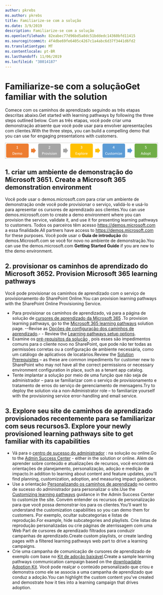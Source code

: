 ```yaml
---
author: pkrebs
ms.author: pkrebs
title: Familiarize-se com a solução
ms.date: 3/9/2019
description: Familiarize-se com a solução
ms.openlocfilehash: 82eabec77d96bd5a8dc51bddedc14360bfd11415
ms.sourcegitcommit: 4f4dbe69fe6405c4267c1a4abc6d37f3441d6fd2
ms.translationtype: MT
ms.contentlocale: pt-BR
ms.lasthandoff: 11/06/2019
ms.locfileid: "38014187"
---
```

# <a name="get-familiar-with-the-solution"></a><span data-ttu-id="118fa-103">Familiarize-se com a solução</span><span class="sxs-lookup"><span data-stu-id="118fa-103">Get familiar with the solution</span></span> 
<span data-ttu-id="118fa-104">Comece com os caminhos de aprendizado seguindo as três etapas descritas abaixo.</span><span class="sxs-lookup"><span data-stu-id="118fa-104">Get started with learning pathways by following the three steps outlined below.</span></span> <span data-ttu-id="118fa-105">Com as três etapas, você pode criar uma demonstração atraente que você pode usar para envolver apresentações com clientes.</span><span class="sxs-lookup"><span data-stu-id="118fa-105">With the three steps, you can build a compelling demo that you can use for engaging presentations with customers.</span></span> 

![CG-Partner-getfam. png](media/cg-partner-getfam.png)

## <a name="1-create-a-microsoft-365-demonstration-environment"></a><span data-ttu-id="118fa-107">1. criar um ambiente de demonstração do Microsoft 365</span><span class="sxs-lookup"><span data-stu-id="118fa-107">1. Create a Microsoft 365 demonstration environment</span></span>
<span data-ttu-id="118fa-108">Você pode usar o demos.microsoft.com para criar um ambiente de demonstração onde você pode provisionar o serviço, validá-lo e usá-lo para apresentar os cursores de aprendizado aos clientes.</span><span class="sxs-lookup"><span data-stu-id="118fa-108">You can use demos.microsoft.com to create a demo environment where you can provision the service, validate it, and use it for presenting learning pathways to customers.</span></span> <span data-ttu-id="118fa-109">Todos os parceiros têm acesso https://demos.microsoft.com a essa finalidade.</span><span class="sxs-lookup"><span data-stu-id="118fa-109">All partners have access to https://demos.microsoft.com for these purposes.</span></span> <span data-ttu-id="118fa-110">Você pode usar o **Guia de introdução** do demos.Microsoft.com se você for novo no ambiente de demonstração.</span><span class="sxs-lookup"><span data-stu-id="118fa-110">You can use the demos.microsoft.com **Getting Started Guide** if you are new to tthe demo environment.</span></span>

## <a name="2-provision-microsoft-365-learning-pathways"></a><span data-ttu-id="118fa-111">2. provisionar os caminhos de aprendizado do Microsoft 365</span><span class="sxs-lookup"><span data-stu-id="118fa-111">2. Provision Microsoft 365 learning pathways</span></span>
<span data-ttu-id="118fa-112">Você pode provisionar os caminhos de aprendizado com o serviço de provisionamento do SharePoint Online.</span><span class="sxs-lookup"><span data-stu-id="118fa-112">You can provision learning pathways with the SharePoint Online Provisioning Service.</span></span>
- <span data-ttu-id="118fa-113">Para provisionar os caminhos de aprendizado, vá para a página de solução de [cursores de aprendizado da Microsoft 365](https://provisioning.sharepointpnp.com/details/3df8bd55-b872-4c9d-88e3-6b2f05344239) .</span><span class="sxs-lookup"><span data-stu-id="118fa-113">To provision learning pathways, go to the [Microsoft 365 learning pathways](https://provisioning.sharepointpnp.com/details/3df8bd55-b872-4c9d-88e3-6b2f05344239) solution page.</span></span> <span data-ttu-id="118fa-114">--Revise as [Opções de configuração dos caminhos de aprendizado](https://docs.microsoft.com/en-us/office365/customlearning/custom_setupoptions).</span><span class="sxs-lookup"><span data-stu-id="118fa-114">- - Review the [Learning pathways setup options](https://docs.microsoft.com/en-us/office365/customlearning/custom_setupoptions).</span></span> 
- <span data-ttu-id="118fa-115">Examine os [pré-requisitos da solução](https://docs.microsoft.com/en-us/office365/customlearning/custom_provision) , pois esses são impedimentos comuns para o cliente novo no SharePoint, que pode não ter todas as permissões corretas ou a configuração de ambiente necessária, como um catálogo de aplicativos de locatários.</span><span class="sxs-lookup"><span data-stu-id="118fa-115">Review the [Solution Prerequisites](https://docs.microsoft.com/en-us/office365/customlearning/custom_provision) – as these are common impediments for customer new to SharePoint who may not have all the correct permissions or necessary environment configuration in place, such as a tenant app catalog.</span></span>
- <span data-ttu-id="118fa-116">Tente implantar a solução por meio de uma função que não seja de administrador – para se familiarizar com o serviço de provisionamento e tratamento de erros do serviço de gerenciamento de mensagens.</span><span class="sxs-lookup"><span data-stu-id="118fa-116">Try to deploy the solution via a non-Administrator role – to familiarize yourself with the provisioning service error-handling and email service.</span></span>

## <a name="3-explore-your-newly-provisioned-learning-pathways-site-to-get-familiar-with-its-capabilities"></a><span data-ttu-id="118fa-117">3. Explore seu site de caminhos de aprendizado provisionados recentemente para se familiarizar com seus recursos</span><span class="sxs-lookup"><span data-stu-id="118fa-117">3. Explore your newly provisioned learning pathways site to get familiar with its capabilities</span></span>
- <span data-ttu-id="118fa-118">Vá para o [centro de sucesso do administrador](https://docs.microsoft.com/en-us/office365/customlearning/custom_successcenter) : na solução ou online.</span><span class="sxs-lookup"><span data-stu-id="118fa-118">Go to the [Admin Success Center](https://docs.microsoft.com/en-us/office365/customlearning/custom_successcenter) - either in the solution or online.</span></span> <span data-ttu-id="118fa-119">Além de aprender sobre conteúdo e atualizações de recursos, você encontrará orientações de planejamento, personalização, adoção e medição de impacto.</span><span class="sxs-lookup"><span data-stu-id="118fa-119">In addition to learning about content and feature updates, you'll find planning, customization, adoption, and measuring impact guidance.</span></span>
- <span data-ttu-id="118fa-120">Use a orientação [Personalizando os caminhos de aprendizado](https://docs.microsoft.com/en-us/office365/customlearning/custom_overview) no centro de sucesso do administrador para personalizar o site.</span><span class="sxs-lookup"><span data-stu-id="118fa-120">Use the [Customizing learning pathways](https://docs.microsoft.com/en-us/office365/customlearning/custom_overview) guidance in the Admin Success Center to customize the site.</span></span> <span data-ttu-id="118fa-121">Convém entender os recursos de personalização para que você possa demonstrar-los para os clientes.</span><span class="sxs-lookup"><span data-stu-id="118fa-121">You'll want to understand the customization capabilities so you can demo them for customers.</span></span> <span data-ttu-id="118fa-122">Por exemplo, ocultar subcategorias e listas de reprodução.</span><span class="sxs-lookup"><span data-stu-id="118fa-122">For example, hide subcategories and playlists.</span></span> <span data-ttu-id="118fa-123">Crie listas de reprodução personalizadas ou crie páginas de aterrissagem com uma Web Part de cursores de aprendizado filtrados para conduzir campanhas de aprendizado.</span><span class="sxs-lookup"><span data-stu-id="118fa-123">Create custom playlists, or create landing pages with a filtered learning pathways web part to drive a learning campaigns.</span></span> 
- <span data-ttu-id="118fa-124">Crie uma campanha de comunicação de cursores de aprendizado de exemplo com base no [Kit de adoção baixável](https://teamworktools.azurewebsites.net/m365lp/m365lpadoptionkit.zip).</span><span class="sxs-lookup"><span data-stu-id="118fa-124">Create a sample learning pathways communication campaign based on the [downloadable Adoption Kit](https://teamworktools.azurewebsites.net/m365lp/m365lpadoptionkit.zip).</span></span> <span data-ttu-id="118fa-125">Você pode realçar o conteúdo personalizado que criou e demonstra como ele se associa a uma campanha de aprendizado que conduz a adoção.</span><span class="sxs-lookup"><span data-stu-id="118fa-125">You can highlight the custom content you've created and demostrate how it ties into a learning campaign that drives adoption.</span></span> 


